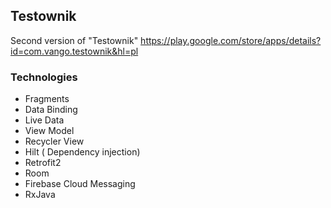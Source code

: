 ## Testownik
Second version of "Testownik" https://play.google.com/store/apps/details?id=com.vango.testownik&hl=pl

### Technologies
- Fragments
- Data Binding 
- Live Data
- View Model
- Recycler View 
- Hilt ( Dependency injection)
- Retrofit2 
- Room
- Firebase Cloud Messaging 
- RxJava

